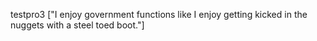 testpro3
["I enjoy government functions like I enjoy getting kicked in the nuggets with a steel toed boot."]